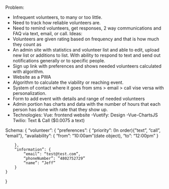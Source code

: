 Problem: 
- Infrequent volunteers, to many or too little.
- Need to track how reliable volunteers are. 
- Need to remind volunteers, get responses, 2 way communications and FAQ via text, email, or call.
Ideas:
- Volunteers are given rating based on frequency and that is how much they count as
- An admin site with statistics and volunteer list and able to edit, upload new list or additions to list. With ability to respond to text and send out notifications generally or to specific people.
- Sign up link with preferences and shows needed volunteers calculated with algorithm.
- Website as a PWA
- Algorithm to calculate the viability or reaching event.
- System of contact where it goes from sms > email > call vise versa with personalization.
- Form to add event with details and range of needed volunteers
- Admin portion has charts and data with the number of hours that each person has done with rate that they show up.
- Technologies:
Vue: frontend website
-Vuetify: Design
-Vue-ChartsJS
Twilio: Text & Call ($0.0075 a text)

Schema:
{
	“volunteer”: {
		“preferences”: {
			“priority”: (In order){”text”, “call”, “email”},
			“availability”: {
				“from”: “10:00am”(date object),
				“to”: “12:00pm”
			}

		},
		“information”: {
			“email”: “test@test.com”,
			“phoneNumber”: ”4802752729”
			“name”: “Jeff”
		}
	}
}

